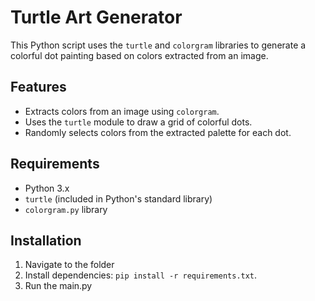 # Turtle Art Generator

This Python script uses the `turtle` and `colorgram` libraries to generate a colorful dot painting based on colors extracted from an image.

## Features
- Extracts colors from an image using `colorgram`.
- Uses the `turtle` module to draw a grid of colorful dots.
- Randomly selects colors from the extracted palette for each dot.

## Requirements
- Python 3.x
- `turtle` (included in Python's standard library)
- `colorgram.py` library

## Installation
1. Navigate to the folder
2. Install dependencies: `pip install -r requirements.txt`.
3. Run the main.py